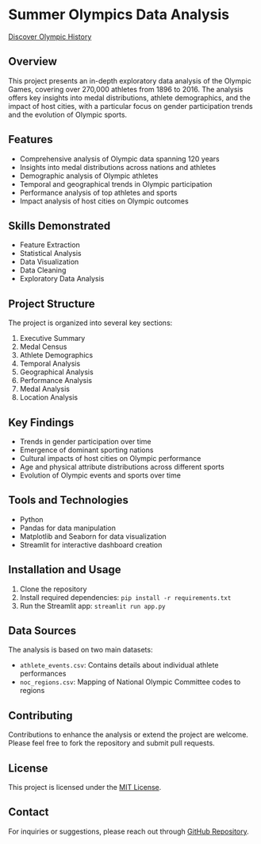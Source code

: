 # Summer Olympics Data Analysis

[Discover Olympic History](https://summer-olympics-data-analysis.streamlit.app/)

## Overview

This project presents an in-depth exploratory data analysis of the Olympic Games, covering over 270,000 athletes from 1896 to 2016. The analysis offers key insights into medal distributions, athlete demographics, and the impact of host cities, with a particular focus on gender participation trends and the evolution of Olympic sports.

## Features

- Comprehensive analysis of Olympic data spanning 120 years
- Insights into medal distributions across nations and athletes
- Demographic analysis of Olympic athletes
- Temporal and geographical trends in Olympic participation
- Performance analysis of top athletes and sports
- Impact analysis of host cities on Olympic outcomes

## Skills Demonstrated

- Feature Extraction
- Statistical Analysis
- Data Visualization
- Data Cleaning
- Exploratory Data Analysis

## Project Structure

The project is organized into several key sections:

1. Executive Summary
2. Medal Census
3. Athlete Demographics
4. Temporal Analysis
5. Geographical Analysis
6. Performance Analysis
7. Medal Analysis
8. Location Analysis

## Key Findings

- Trends in gender participation over time
- Emergence of dominant sporting nations
- Cultural impacts of host cities on Olympic performance
- Age and physical attribute distributions across different sports
- Evolution of Olympic events and sports over time

## Tools and Technologies

- Python
- Pandas for data manipulation
- Matplotlib and Seaborn for data visualization
- Streamlit for interactive dashboard creation

## Installation and Usage

1. Clone the repository
2. Install required dependencies: `pip install -r requirements.txt`
3. Run the Streamlit app: `streamlit run app.py`

## Data Sources

The analysis is based on two main datasets:
- `athlete_events.csv`: Contains details about individual athlete performances
- `noc_regions.csv`: Mapping of National Olympic Committee codes to regions

## Contributing

Contributions to enhance the analysis or extend the project are welcome. Please feel free to fork the repository and submit pull requests.

## License

This project is licensed under the [MIT License](LICENSE).

## Contact

For inquiries or suggestions, please reach out through [GitHub Repository](https://github.com/AryanShah30/olympic-data-analysis).
